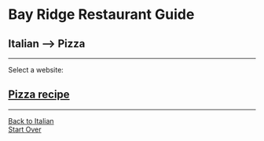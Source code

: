 # Bay Ridge Restaurant Guide
## Italian --> Pizza
---
Select a website:
## [Pizza recipe](https://www.acouplecooks.com/italian-pizza-recipe/)
---
[Back to Italian](italian.md)  
[Start Over](../home.md)
